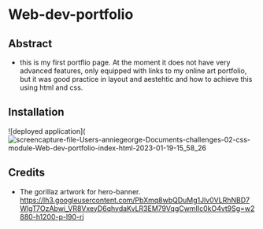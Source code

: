 # Web-dev-portfolio
## Abstract
* this is my first portflio page. At the moment it does not have very advanced features, only equipped with links to my online art portfolio, but it was good practice in layout and aestehtic and how to achieve this using html and css. 

## Installation


![deployed application](![screencapture-file-Users-anniegeorge-Documents-challenges-02-css-module-Web-dev-portfolio-index-html-2023-01-19-15_58_26](https://user-images.githubusercontent.com/117107188/213492272-bfa1db6b-2d25-4fe0-bb23-3134dccbc059.png)



## Credits 
* The gorillaz artwork for hero-banner.
 https://lh3.googleusercontent.com/PbXmq8wbQDuMg1Jlv0VLRhNBD7WlgT7OzAbwi_VR8VxeyD6qhydaKvLR3EM79VqgCwmIIc0kO4vt9Sg=w2880-h1200-p-l90-rj


